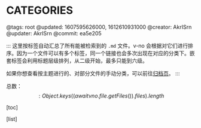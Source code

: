 # CATEGORIES

@tags: root
@updated: 1607595626000, 1612610931000
@creator: AkrISrn
@updater: AkrISrn
@commit: ea5e205

:::
这里按标签自动汇总了所有能被检索到的 `.md` 文件。v-no 会根据[](/zh/docs/sort-list.md "#")对它们进行排序。因为一个文件可以有多个标签，同一个链接也会多次出现在对应的分类下。嵌套标签会利用标题层级排列，从二级开始，最多只能到六级。

如果你想查看按主题进行的、对部分文件的手动分类，可以前往[归档页](/zh/archives.md "#")。
:::

总数：$$: Object.keys((await vno.file.getFiles()).files).length $$

[toc]

[list]
